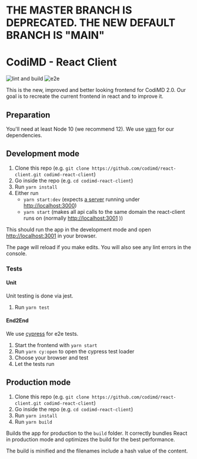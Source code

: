 # THE MASTER BRANCH IS DEPRECATED. THE NEW DEFAULT BRANCH IS "MAIN"

# CodiMD - React Client

![lint and build](https://github.com/codimd/react-client/workflows/lint%20and%20build/badge.svg)
![e2e](https://github.com/codimd/react-client/workflows/e2e/badge.svg)

This is the new, improved and better looking frontend for CodiMD 2.0.
Our goal is to recreate the current frontend in react and to improve it.

## Preparation
You'll need at least Node 10 (we recommend 12). We use [yarn](https://yarnpkg.com/) for our dependencies.

## Development mode

1. Clone this repo (e.g. `git clone https://github.com/codimd/react-client.git codimd-react-client`)
2. Go inside the repo (e.g. `cd codimd-react-client`)
3. Run `yarn install`
4. Either run
    - `yarn start:dev` (expects [a server](https://github.com/codimd/server/tree/develop) running under [http://localhost:3000](http://localhost:3000))
    - `yarn start` (makes all api calls to the same domain the react-client runs on (normally [http://localhost:3001](http://localhost:3001) ))

This should run the app in the development mode and open [http://localhost:3001](http://localhost:3001) in your browser.

The page will reload if you make edits.
You will also see any lint errors in the console.

### Tests

#### Unit

Unit testing is done via jest.

1. Run `yarn test`

#### End2End

We use [cypress](https://cypress.io) for e2e tests.

1. Start the frontend with `yarn start`
2. Run `yarn cy:open` to open the cypress test loader
3. Choose your browser and test
4. Let the tests run

## Production mode

1. Clone this repo (e.g. `git clone https://github.com/codimd/react-client.git codimd-react-client`)
2. Go inside the repo (e.g. `cd codimd-react-client`)
3. Run `yarn install`
4. Run `yarn build`

Builds the app for production to the `build` folder.
It correctly bundles React in production mode and optimizes the build for the best performance.

The build is minified and the filenames include a hash value of the content.
